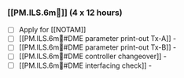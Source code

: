 ### [[PM.ILS.6m🛬]] (4 x 12 hours)
- [ ] Apply for [[NOTAM]]
- [ ] [[PM.ILS.6m🛬#DME parameter print-out Tx-A]] -
- [ ] [[PM.ILS.6m🛬#DME parameter print-out Tx-B]] -
- [ ] [[PM.ILS.6m🛬#DME controller changeover]] -
- [ ] [[PM.ILS.6m🛬#DME interfacing check]] -
